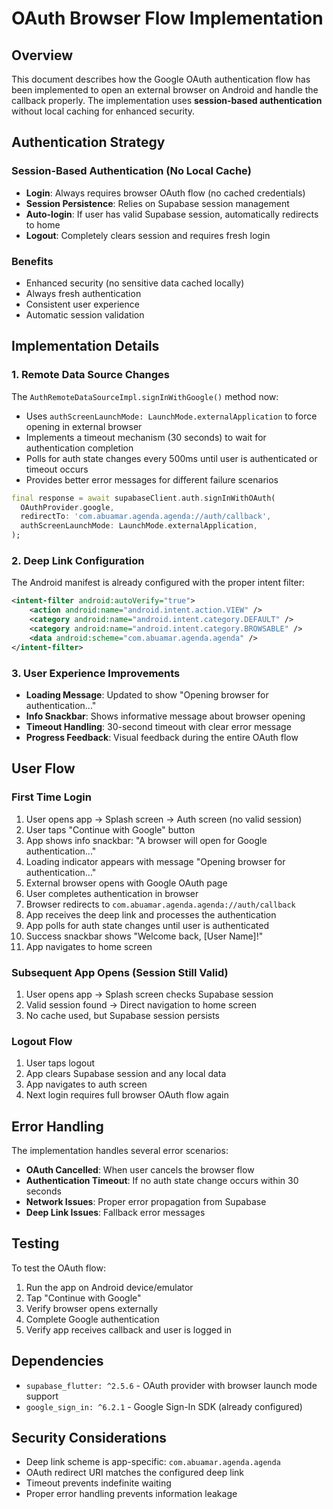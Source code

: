 # OAuth Browser Flow Implementation

## Overview

This document describes how the Google OAuth authentication flow has been implemented to open an
external browser on Android and handle the callback properly. The implementation uses
**session-based authentication** without local caching for enhanced security.

## Authentication Strategy

### Session-Based Authentication (No Local Cache)

- **Login**: Always requires browser OAuth flow (no cached credentials)
- **Session Persistence**: Relies on Supabase session management
- **Auto-login**: If user has valid Supabase session, automatically redirects to home
- **Logout**: Completely clears session and requires fresh login

### Benefits

- Enhanced security (no sensitive data cached locally)
- Always fresh authentication
- Consistent user experience
- Automatic session validation

## Implementation Details

### 1. Remote Data Source Changes

The `AuthRemoteDataSourceImpl.signInWithGoogle()` method now:

- Uses `authScreenLaunchMode: LaunchMode.externalApplication` to force opening in external browser
- Implements a timeout mechanism (30 seconds) to wait for authentication completion
- Polls for auth state changes every 500ms until user is authenticated or timeout occurs
- Provides better error messages for different failure scenarios

```dart
final response = await supabaseClient.auth.signInWithOAuth(
  OAuthProvider.google,
  redirectTo: 'com.abuamar.agenda.agenda://auth/callback',
  authScreenLaunchMode: LaunchMode.externalApplication,
);
```

### 2. Deep Link Configuration

The Android manifest is already configured with the proper intent filter:

```xml
<intent-filter android:autoVerify="true">
    <action android:name="android.intent.action.VIEW" />
    <category android:name="android.intent.category.DEFAULT" />
    <category android:name="android.intent.category.BROWSABLE" />
    <data android:scheme="com.abuamar.agenda.agenda" />
</intent-filter>
```

### 3. User Experience Improvements

- **Loading Message**: Updated to show "Opening browser for authentication..."
- **Info Snackbar**: Shows informative message about browser opening
- **Timeout Handling**: 30-second timeout with clear error message
- **Progress Feedback**: Visual feedback during the entire OAuth flow

## User Flow

### First Time Login

1. User opens app → Splash screen → Auth screen (no valid session)
2. User taps "Continue with Google" button
3. App shows info snackbar: "A browser will open for Google authentication..."
4. Loading indicator appears with message "Opening browser for authentication..."
5. External browser opens with Google OAuth page
6. User completes authentication in browser
7. Browser redirects to `com.abuamar.agenda.agenda://auth/callback`
8. App receives the deep link and processes the authentication
9. App polls for auth state changes until user is authenticated
10. Success snackbar shows "Welcome back, [User Name]!"
11. App navigates to home screen

### Subsequent App Opens (Session Still Valid)

1. User opens app → Splash screen checks Supabase session
2. Valid session found → Direct navigation to home screen
3. No cache used, but Supabase session persists

### Logout Flow

1. User taps logout
2. App clears Supabase session and any local data
3. App navigates to auth screen
4. Next login requires full browser OAuth flow again

## Error Handling

The implementation handles several error scenarios:

- **OAuth Cancelled**: When user cancels the browser flow
- **Authentication Timeout**: If no auth state change occurs within 30 seconds
- **Network Issues**: Proper error propagation from Supabase
- **Deep Link Issues**: Fallback error messages

## Testing

To test the OAuth flow:

1. Run the app on Android device/emulator
2. Tap "Continue with Google"
3. Verify browser opens externally
4. Complete Google authentication
5. Verify app receives callback and user is logged in

## Dependencies

- `supabase_flutter: ^2.5.6` - OAuth provider with browser launch mode support
- `google_sign_in: ^6.2.1` - Google Sign-In SDK (already configured)

## Security Considerations

- Deep link scheme is app-specific: `com.abuamar.agenda.agenda`
- OAuth redirect URI matches the configured deep link
- Timeout prevents indefinite waiting
- Proper error handling prevents information leakage
